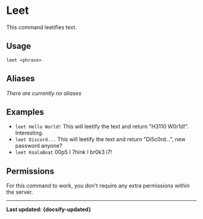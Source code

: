 # Leet
This command leetifies text.

## Usage
`leet <phrase>`

## Aliases
*There are currently no aliases*

## Examples
- `leet Hello World!` This will leetify the text and return "H3110 W0r1d!". Interesting.
- `leet Discord...` This will leetify the text and return "Di5c0rd...", new password anyone?
- `leet KoalaBoat` 00p5 I 7hink I br0k3 i7!

## Permissions
For this command to work, you don't require any extra permissions within the server.

----

**Last updated: {docsify-updated}**